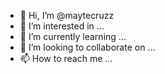 - 👋 Hi, I’m @maytecruzz
- 👀 I’m interested in ...
- 🌱 I’m currently learning ...
- 💞️ I’m looking to collaborate on ...
- 📫 How to reach me ...

<!---
maytecruzz/maytecruzz is a ✨ special ✨ repository because its `README.md` (this file) appears on your GitHub profile.
You can click the Preview link to take a look at your changes.
--->
